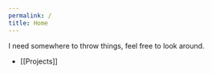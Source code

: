 ```yaml
---
permalink: /
title: Home
---
```

I need somewhere to throw things, feel free to look around.
- [[Projects]]
